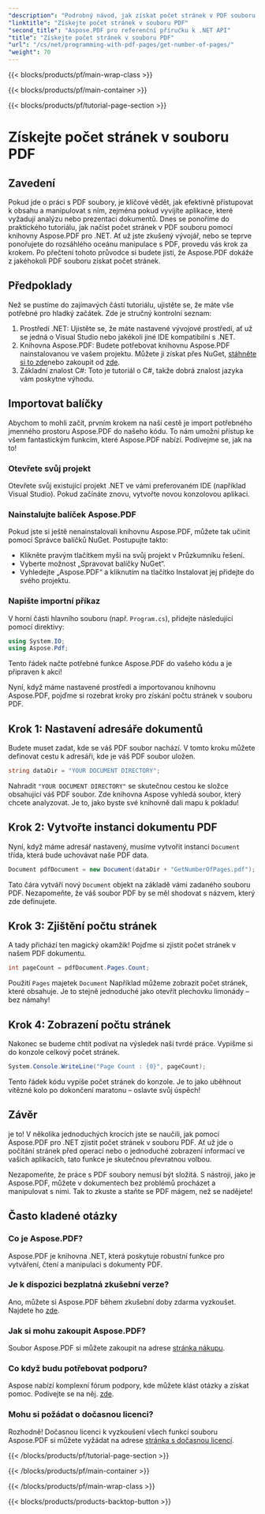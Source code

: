 ```yaml
---
"description": "Podrobný návod, jak získat počet stránek v PDF souboru pomocí Aspose.PDF pro .NET. Jednoduchá implementace, ideální pro vaše projekty."
"linktitle": "Získejte počet stránek v souboru PDF"
"second_title": "Aspose.PDF pro referenční příručku k .NET API"
"title": "Získejte počet stránek v souboru PDF"
"url": "/cs/net/programming-with-pdf-pages/get-number-of-pages/"
"weight": 70
---
```


{{< blocks/products/pf/main-wrap-class >}}

{{< blocks/products/pf/main-container >}}

{{< blocks/products/pf/tutorial-page-section >}}

# Získejte počet stránek v souboru PDF

## Zavedení

Pokud jde o práci s PDF soubory, je klíčové vědět, jak efektivně přistupovat k obsahu a manipulovat s ním, zejména pokud vyvíjíte aplikace, které vyžadují analýzu nebo prezentaci dokumentů. Dnes se ponoříme do praktického tutoriálu, jak načíst počet stránek v PDF souboru pomocí knihovny Aspose.PDF pro .NET. Ať už jste zkušený vývojář, nebo se teprve ponořujete do rozsáhlého oceánu manipulace s PDF, provedu vás krok za krokem. Po přečtení tohoto průvodce si budete jisti, že Aspose.PDF dokáže z jakéhokoli PDF souboru získat počet stránek.

## Předpoklady

Než se pustíme do zajímavých částí tutoriálu, ujistěte se, že máte vše potřebné pro hladký začátek. Zde je stručný kontrolní seznam:

1. Prostředí .NET: Ujistěte se, že máte nastavené vývojové prostředí, ať už se jedná o Visual Studio nebo jakékoli jiné IDE kompatibilní s .NET.
2. Knihovna Aspose.PDF: Budete potřebovat knihovnu Aspose.PDF nainstalovanou ve vašem projektu. Můžete ji získat přes NuGet, [stáhněte si to zde](https://releases.aspose.com/pdf/net/)nebo zakoupit od [zde](https://purchase.aspose.com/buy).
3. Základní znalost C#: Toto je tutoriál o C#, takže dobrá znalost jazyka vám poskytne výhodu.

## Importovat balíčky

Abychom to mohli začít, prvním krokem na naší cestě je import potřebného jmenného prostoru Aspose.PDF do našeho kódu. To nám umožní přístup ke všem fantastickým funkcím, které Aspose.PDF nabízí. Podívejme se, jak na to!

### Otevřete svůj projekt

Otevřete svůj existující projekt .NET ve vámi preferovaném IDE (například Visual Studio). Pokud začínáte znovu, vytvořte novou konzolovou aplikaci. 

### Nainstalujte balíček Aspose.PDF

Pokud jste si ještě nenainstalovali knihovnu Aspose.PDF, můžete tak učinit pomocí Správce balíčků NuGet. Postupujte takto:

- Klikněte pravým tlačítkem myši na svůj projekt v Průzkumníku řešení.
- Vyberte možnost „Spravovat balíčky NuGet“.
- Vyhledejte „Aspose.PDF“ a kliknutím na tlačítko Instalovat jej přidejte do svého projektu.

### Napište importní příkaz

V horní části hlavního souboru (např. `Program.cs`), přidejte následující pomocí direktivy:

```csharp
using System.IO;
using Aspose.Pdf;
```

Tento řádek načte potřebné funkce Aspose.PDF do vašeho kódu a je připraven k akci!

Nyní, když máme nastavené prostředí a importovanou knihovnu Aspose.PDF, pojďme si rozebrat kroky pro získání počtu stránek v souboru PDF.

## Krok 1: Nastavení adresáře dokumentů

Budete muset zadat, kde se váš PDF soubor nachází. V tomto kroku můžete definovat cestu k adresáři, kde je váš PDF soubor uložen.

```csharp
string dataDir = "YOUR DOCUMENT DIRECTORY";
```
Nahradit `"YOUR DOCUMENT DIRECTORY"` se skutečnou cestou ke složce obsahující váš PDF soubor. Zde knihovna Aspose vyhledá soubor, který chcete analyzovat. Je to, jako byste své knihovně dali mapu k pokladu!

## Krok 2: Vytvořte instanci dokumentu PDF

Nyní, když máme adresář nastavený, musíme vytvořit instanci `Document` třída, která bude uchovávat naše PDF data.

```csharp
Document pdfDocument = new Document(dataDir + "GetNumberOfPages.pdf");
```
Tato čára vytváří nový `Document` objekt na základě vámi zadaného souboru PDF. Nezapomeňte, že váš soubor PDF by se měl shodovat s názvem, který zde definujete.

## Krok 3: Zjištění počtu stránek

A tady přichází ten magický okamžik! Pojďme si zjistit počet stránek v našem PDF dokumentu.

```csharp
int pageCount = pdfDocument.Pages.Count;
```
Použití `Pages` majetek `Document` Například můžeme zobrazit počet stránek, které obsahuje. Je to stejně jednoduché jako otevřít plechovku limonády – bez námahy!

## Krok 4: Zobrazení počtu stránek

Nakonec se budeme chtít podívat na výsledek naší tvrdé práce. Vypišme si do konzole celkový počet stránek.

```csharp
System.Console.WriteLine("Page Count : {0}", pageCount);
```
Tento řádek kódu vypíše počet stránek do konzole. Je to jako uběhnout vítězné kolo po dokončení maratonu – oslavte svůj úspěch!

## Závěr

je to! V několika jednoduchých krocích jste se naučili, jak pomocí Aspose.PDF pro .NET zjistit počet stránek v souboru PDF. Ať už jde o počítání stránek před operací nebo o jednoduché zobrazení informací ve vašich aplikacích, tato funkce je skutečnou převratnou volbou. 

Nezapomeňte, že práce s PDF soubory nemusí být složitá. S nástroji, jako je Aspose.PDF, můžete v dokumentech bez problémů procházet a manipulovat s nimi. Tak to zkuste a staňte se PDF mágem, než se nadějete!

## Často kladené otázky

### Co je Aspose.PDF?
Aspose.PDF je knihovna .NET, která poskytuje robustní funkce pro vytváření, čtení a manipulaci s dokumenty PDF.

### Je k dispozici bezplatná zkušební verze?
Ano, můžete si Aspose.PDF během zkušební doby zdarma vyzkoušet. Najdete ho [zde](https://releases.aspose.com/).

### Jak si mohu zakoupit Aspose.PDF?
Soubor Aspose.PDF si můžete zakoupit na adrese [stránka nákupu](https://purchase.aspose.com/buy).

### Co když budu potřebovat podporu?
Aspose nabízí komplexní fórum podpory, kde můžete klást otázky a získat pomoc. Podívejte se na něj. [zde](https://forum.aspose.com/c/pdf/10).

### Mohu si požádat o dočasnou licenci?
Rozhodně! Dočasnou licenci k vyzkoušení všech funkcí souboru Aspose.PDF si můžete vyžádat na adrese [stránka s dočasnou licencí](https://purchase.aspose.com/temporary-license/).

{{< /blocks/products/pf/tutorial-page-section >}}

{{< /blocks/products/pf/main-container >}}

{{< /blocks/products/pf/main-wrap-class >}}

{{< blocks/products/products-backtop-button >}}